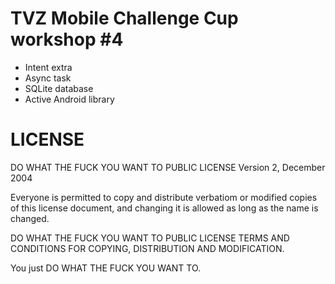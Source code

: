 # TVZ Mobile Challenge Cup workshop #4

* Intent extra
* Async task
* SQLite database
* Active Android library

# LICENSE

DO WHAT THE FUCK YOU WANT TO PUBLIC LICENSE Version 2, December 2004

Everyone is permitted to copy and distribute verbatiom or modified copies of this license document, and changing it is allowed as long as the name is changed.

DO WHAT THE FUCK YOU WANT TO PUBLIC LICENSE TERMS AND CONDITIONS FOR COPYING, DISTRIBUTION AND MODIFICATION.


You just DO WHAT THE FUCK YOU WANT TO.

